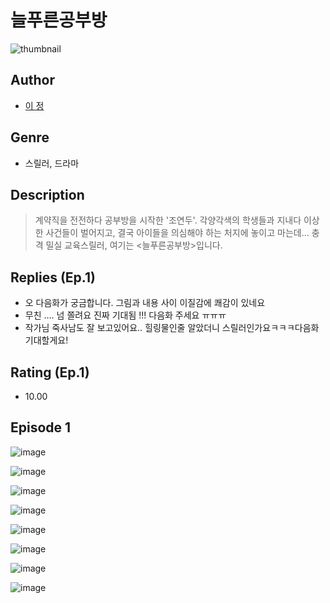 # 늘푸른공부방
![thumbnail](https://image-comic.pstatic.net/user_contents_data/challenge_comic/2023/05/25/367108/upload_3761413207749899617_480x623.jpeg)

## Author
- [이 정](https://comic.naver.com/artistTitle?id=367108)

## Genre
- 스릴러, 드라마

## Description
> 계약직을 전전하다 공부방을 시작한 '조연두'. 각양각색의 학생들과 지내다 이상한 사건들이 벌어지고, 결국 아이들을 의심해야 하는 처지에 놓이고 마는데... 충격 밀실 교육스릴러, 여기는 <늘푸른공부방>입니다.

## Replies (Ep.1)
- 오 다음화가 궁금합니다. 그림과 내용 사이 이질감에 쾌감이 있네요
- 무친 …. 넘 쫄려요 진짜 기대됨 !!! 다음화 주세요 ㅠㅠㅠ
- 작가님 죽사남도 잘 보고있어요.. 힐링물인줄 알았더니 스릴러인가요ㅋㅋㅋ다음화 기대할게요!

## Rating (Ep.1)
- 10.00

## Episode 1
![image](https://image-comic.pstatic.net/user_contents_data/challenge_comic/2023/05/25/367108/upload_4049917156890195252.jpeg)

![image](https://image-comic.pstatic.net/user_contents_data/challenge_comic/2023/05/25/367108/upload_4063434552040109153.jpeg)

![image](https://image-comic.pstatic.net/user_contents_data/challenge_comic/2023/05/25/367108/upload_3991095500185088054.jpeg)

![image](https://image-comic.pstatic.net/user_contents_data/challenge_comic/2023/05/25/367108/upload_7291389800575165027.jpeg)

![image](https://image-comic.pstatic.net/user_contents_data/challenge_comic/2023/05/25/367108/upload_7161674907698542385.jpeg)

![image](https://image-comic.pstatic.net/user_contents_data/challenge_comic/2023/05/25/367108/upload_7377231769275413346.jpeg)

![image](https://image-comic.pstatic.net/user_contents_data/challenge_comic/2023/05/25/367108/upload_3617344199212491364.jpeg)

![image](https://image-comic.pstatic.net/user_contents_data/challenge_comic/2023/05/25/367108/upload_3472946231191484472.jpeg)
